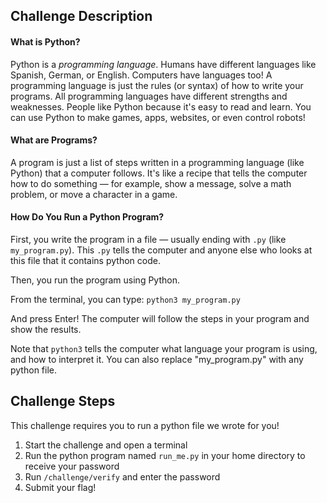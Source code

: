 ## Challenge Description
#### What is Python?
Python is a *programming language*. Humans have different languages like Spanish, German, or English. Computers have languages too! 
A programming language is just the rules (or syntax) of how to write your programs.
All programming languages have different strengths and weaknesses. 
People like Python because it's easy to read and learn. You can use Python to make games, apps, websites, or even control robots!

#### What are Programs?
A program is just a list of steps written in a programming language (like Python) that a computer follows. 
It's like a recipe that tells the computer how to do something — for example, show a message, solve a math problem, or move a character in a game.

#### How Do You Run a Python Program?
First, you write the program in a file — usually ending with `.py` (like `my_program.py`). This `.py` tells the computer and anyone else who looks at this file that it contains python code.

Then, you run the program using Python.

From the terminal, you can type: 
```python3 my_program.py```


And press Enter! The computer will follow the steps in your program and show the results.

Note that `python3` tells the computer what language your program is using, and how to interpret it.
You can also replace "my_program.py" with any python file. 

## Challenge Steps
This challenge requires you to run a python file we wrote for you!

1. Start the challenge and open a terminal
2. Run the python program named `run_me.py` in your home directory to receive your password
3. Run `/challenge/verify` and enter the password
4. Submit your flag! 
